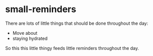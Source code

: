 # small-reminders

There are lots of little things that should be done throughout the day:

- Move about
- staying hydrated

So this this little thingy feeds little reminders throughout the day.
